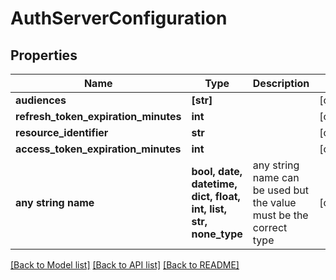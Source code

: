 # AuthServerConfiguration


## Properties
Name | Type | Description | Notes
------------ | ------------- | ------------- | -------------
**audiences** | **[str]** |  | [optional] 
**refresh_token_expiration_minutes** | **int** |  | [optional] 
**resource_identifier** | **str** |  | [optional] 
**access_token_expiration_minutes** | **int** |  | [optional] 
**any string name** | **bool, date, datetime, dict, float, int, list, str, none_type** | any string name can be used but the value must be the correct type | [optional]

[[Back to Model list]](../README.md#documentation-for-models) [[Back to API list]](../README.md#documentation-for-api-endpoints) [[Back to README]](../README.md)


